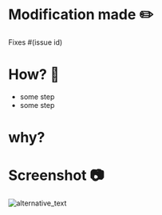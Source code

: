 <!-- free for modification -->
<!-- you can delete any unecessary step from this template -->
<!-- Nevertheless reffer to the Markdown guide (markdownguide.org) to avoid bad PRs 😉 -->

# Modification made ✏️ 

Fixes #(issue id)

# How? 🤔
- some step
- some step
<!-- simple descripion  changes made -->
# why?


<!-- why these changes was necessary-->

# Screenshot 📷

<!-- drag and drop your images file here or use this 👇 -->
![alternative_text](urlToTheImage)
